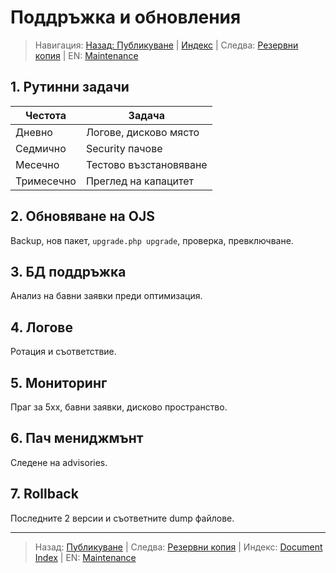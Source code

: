 # Поддръжка и обновления

> Навигация: [Назад: Публикуване](publishing-campus-network.md) | [Индекс](../../README.md#reading-order-document-index) | Следва: [Резервни копия](backup-restore.md) | EN: [Maintenance](../en/maintenance-upgrades.md)

## 1. Рутинни задачи
| Честота | Задача |
|---------|-------|
| Дневно | Логове, дисково място |
| Седмично | Security пачове |
| Месечно | Тестово възстановяване |
| Тримесечно | Преглед на капацитет |

## 2. Обновяване на OJS
Backup, нов пакет, `upgrade.php upgrade`, проверка, превключване.

## 3. БД поддръжка
Анализ на бавни заявки преди оптимизация.

## 4. Логове
Ротация и съответствие.

## 5. Мониторинг
Праг за 5xx, бавни заявки, дисково пространство.

## 6. Пач мениджмънт
Следене на advisories.

## 7. Rollback
Последните 2 версии и съответните dump файлове.

---
> Назад: [Публикуване](publishing-campus-network.md) | Следва: [Резервни копия](backup-restore.md) | Индекс: [Document Index](../../README.md#reading-order-document-index) | EN: [Maintenance](../en/maintenance-upgrades.md)
